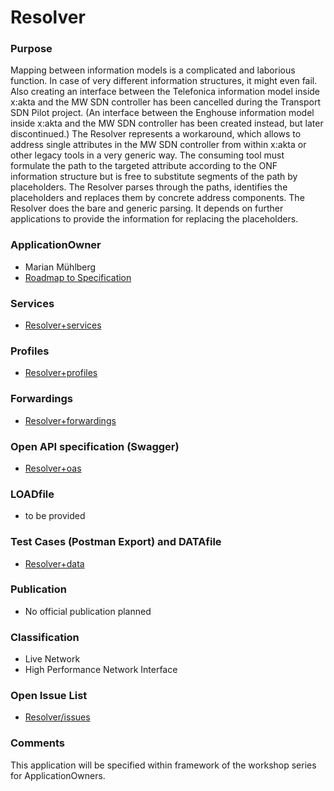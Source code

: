 # Resolver

### Purpose
Mapping between information models is a complicated and laborious function. In case of very different information structures, it might even fail. Also creating an interface between the Telefonica information model inside x:akta and the MW SDN controller has been cancelled during the Transport SDN Pilot project. (An interface between the Enghouse information model inside x:akta and the MW SDN controller has been created instead, but later discontinued.) The Resolver represents a workaround, which allows to address single attributes in the MW SDN controller from within x:akta or other legacy tools in a very generic way. The consuming tool must formulate the path to the targeted attribute according to the ONF information structure but is free to substitute segments of the path by placeholders. The Resolver parses through the paths, identifies the placeholders and replaces them by concrete address components. The Resolver does the bare and generic parsing. It depends on further applications to provide the information for replacing the placeholders.

### ApplicationOwner
- Marian Mühlberg
- [Roadmap to Specification](../../issues/1)

### Services
- [Resolver+services](./Resolver+services.yaml)

### Profiles
- [Resolver+profiles](./Resolver+profiles.yaml)

### Forwardings
- [Resolver+forwardings](./Resolver+forwardings.yaml)

### Open API specification (Swagger)
- [Resolver+oas](./Resolver+oas.yaml)

### LOADfile
- to be provided

### Test Cases (Postman Export) and DATAfile
- [Resolver+data](./Resolver+data.json)

### Publication
- No official publication planned

### Classification
- Live Network
- High Performance Network Interface

### Open Issue List
- [Resolver/issues](../../issues)

### Comments
This application will be specified within framework of the workshop series for ApplicationOwners.
